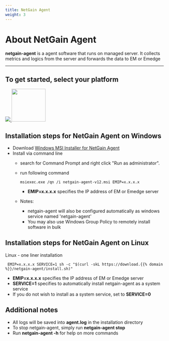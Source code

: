 ```yaml
---
title: NetGain Agent
weight: 3
---
```


# About NetGain Agent
**netgain-agent** is a agent software that runs on managed server. It collects metrics and logics from the server and forwards the data to EM or Emedge

---
## To get started, select your platform
<a href="#installation-steps-for-netgain-agent-on-windows">
  <img src="/images/platform_windows.png" />
</a>
<a href="#installation-steps-for-netgain-agent-on-linux">
  <img src="/images/platform_linux.png" style="width:108px;height:104px;" />
</a>

## Installation steps for NetGain Agent on Windows
- Download <a href="https://download.{{% domain %}}/netgain-agent/netgain-agent-v12.msi" target="_blank">Windows MSI Installer for NetGain Agent</a>
- Install via command line
  - search for Command Prompt and right click "Run as administrator".
  - run following command
    ```
    msiexec.exe /qn /i netgain-agent-v12.msi EMIP=x.x.x.x
    ```
    * **EMIP=x.x.x.x** specifies the IP address of EM or Emedge server

  - Notes:
    * netgain-agent will also be configured automatically as windows service named 'netgain-agent'
    * You may also use Windows Group Policy to remotely install software in bulk

## Installation steps for NetGain Agent on Linux
Linux - one liner installation
  ```
   EMIP=x.x.x.x SERVICE=1 sh -c "$(curl -skL https://download.{{% domain %}}/netgain-agent/install.sh)"
  ```
  * **EMIP=x.x.x.x** specifies the IP address of EM or Emedge server
  * **SERVICE=1** specifies to automatically install netgain-agent as a system service
  * If you do not wish to install as a system service, set to **SERVICE=0**

## Additional notes
- All logs will be saved into **agent.log** in the installation directory
- To stop netgain-agent, simply run **netgain-agent stop**
- Run **netgain-agent -h** for help on more commands

